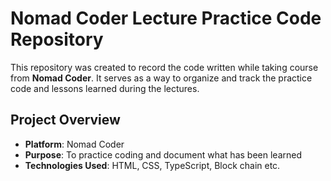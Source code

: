 # Nomad Coder Lecture Practice Code Repository

This repository was created to record the code written while taking course from **Nomad Coder**. It serves as a way to organize and track the practice code and lessons learned during the lectures.

## Project Overview

- **Platform**: Nomad Coder
- **Purpose**: To practice coding and document what has been learned
- **Technologies Used**: HTML, CSS, TypeScript, Block chain etc.
